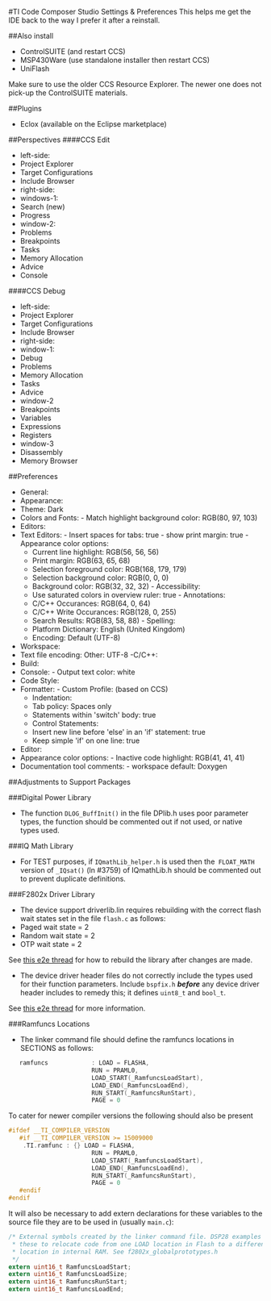 #TI Code Composer Studio Settings & Preferences
This helps me get the IDE back to the way I prefer it after a reinstall.

##Also install
 - ControlSUITE (and restart CCS)
 - MSP430Ware (use standalone installer then restart CCS)
 - UniFlash
 
Make sure to use the older CCS Resource Explorer. The newer one does not pick-up
the ControlSUITE materials.

##Plugins
 - Eclox (available on the Eclipse marketplace)

##Perspectives
####CCS Edit
 - left-side:
  - Project Explorer
  - Target Configurations
  - Include Browser
 - right-side:
  - windows-1:
   - Search (new)
   - Progress
  - window-2:
   - Problems
   - Breakpoints
   - Tasks
   - Memory Allocation
   - Advice
   - Console
  
####CCS Debug
 - left-side:
  - Project Explorer
  - Target Configurations
  - Include Browser
 - right-side:
  - window-1:
   - Debug
   - Problems
   - Memory Allocation
   - Tasks
   - Advice
  - window-2
   - Breakpoints
   - Variables
   - Expressions
   - Registers
  - window-3
   - Disassembly
   - Memory Browser
    
##Preferences
 - General:
  - Appearance:
   - Theme: Dark
   - Colors and Fonts:
	- Match highlight background color: RGB(80, 97, 103)
  - Editors:
   - Text Editors:
    - Insert spaces for tabs: true
	- show print margin: true
    - Appearance color options:
	 - Current line highlight: RGB(56, 56, 56)
	 - Print margin: RGB(63, 65, 68)
	 - Selection foreground color: RGB(168, 179, 179)
	 - Selection background color: RGB(0, 0, 0)
	 - Background color: RGB(32, 32, 32)
	- Accessibility:
	 - Use saturated colors in overview ruler: true
	- Annotations:
	 - C/C++ Occurances: RGB(64, 0, 64)
	 - C/C++ Write Occurances: RGB(128, 0, 255)
	 - Search Results: RGB(83, 58, 88)
	- Spelling:
	 - Platform Dictionary: English (United Kingdom)
	 - Encoding: Default (UTF-8)
  - Workspace:
   - Text file encoding: Other: UTF-8
 -C/C++:
  - Build:
   - Console:
    - Output text color: white
  - Code Style:
   - Formatter:
    - Custom Profile: (based on CCS)
	 - Indentation:
	  - Tab policy: Spaces only
	  - Statements within 'switch' body: true
	 - Control Statements:
	  - Insert new line before 'else' in an 'if' statement: true
	  - Keep simple 'if' on one line: true
  - Editor:
   - Appearance color options:
    - Inactive code highlight: RGB(41, 41, 41)
   - Documentation tool comments:
    - workspace default: Doxygen

##Adjustments to Support Packages

###Digital Power Library
 - The function `DLOG_BuffInit()` in the file DPlib.h uses poor parameter types,
 the function should be commented out if not used, or native types used.
 
###IQ Math Library
 - For TEST purposes, if `IQmathLib_helper.h` is used then the` FLOAT_MATH` 
 version of `_IQsat()` (ln #3759) of IQmathLib.h should be commented out to prevent duplicate definitions.

###F2802x Driver Library
 - The device support driverlib.lin requires rebuilding with the correct flash
 wait states set in the file `flash.c` as follows:
  - Paged wait state  = 2
  - Random wait state = 2
  - OTP wait state    = 2
  
  See [this e2e thread][1] for how to rebuild the library after changes are made.
  

 - The device driver header files do not correctly include the types used for 
 their function parameters. Include `bspfix.h` **_before_** any device driver 
 header includes to remedy this; it defines `uint8_t` and `bool_t`. 
 
 See [this e2e thread][2] for more information.
 
 
 ###Ramfuncs Locations
  - The linker command file should define the ramfuncs locations in SECTIONS as 
  follows:
  
  ```C
     ramfuncs            : LOAD = FLASHA,
                         RUN = PRAML0,
                         LOAD_START(_RamfuncsLoadStart),
                         LOAD_END(_RamfuncsLoadEnd),
                         RUN_START(_RamfuncsRunStart),
                         PAGE = 0
  ```
  
  To cater for newer compiler versions the following should also be present
  
  ```C
  #ifdef __TI_COMPILER_VERSION
     #if __TI_COMPILER_VERSION >= 15009000
      .TI.ramfunc : {} LOAD = FLASHA,
                         RUN = PRAML0,
                         LOAD_START(_RamfuncsLoadStart),
                         LOAD_END(_RamfuncsLoadEnd),
                         RUN_START(_RamfuncsRunStart),
                         PAGE = 0
     #endif
  #endif                           
  ```
  
  It will also be necessary to add extern declarations for these variables to 
  the source file they are to be used in (usually `main.c`):
  
  ```C
  /* External symbols created by the linker command file. DSP28 examples will use
   * these to relocate code from one LOAD location in Flash to a different RUN
   * location in internal RAM. See f2802x_globalprototypes.h
   */
  extern uint16_t RamfuncsLoadStart;
  extern uint16_t RamfuncsLoadSize;
  extern uint16_t RamfuncsRunStart;
  extern uint16_t RamfuncsLoadEnd;
  ```

[1]: https://e2e.ti.com/support/microcontrollers/c2000/f/171/t/557285 "e2e thread"
[2]: https://e2e.ti.com/support/microcontrollers/c2000/f/171/t/557285 "e2e thread"
